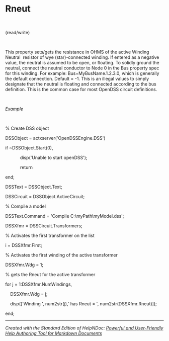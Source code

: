 # Rneut

&nbsp;

(read/write)

&nbsp;

This property sets/gets the resistance in OHMS of the active Winding Neutral&nbsp; resistor of wye (star)-connected winding. If entered as a negative value, the neutral is assumed to be open, or floating. To solidly ground the neutral, connect the neutral conductor to Node 0 in the Bus property spec for this winding. For example: Bus=MyBusName.1.2.3.0, which is generally the default connection. Default = -1. This is an illegal values to simply designate that the neutral is floating and connected according to the bus definition. This is the common case for most OpenDSS circuit definitions.

&nbsp;

*Example*

&nbsp;

% Create DSS object

DSSObject = actxserver('OpenDSSEngine.DSS')

if ~DSSObject.Start(0),

&nbsp; &nbsp; &nbsp; &nbsp; &nbsp; &nbsp; disp('Unable to start openDSS');

&nbsp; &nbsp; &nbsp; &nbsp; &nbsp; &nbsp; return

end;

DSSText = DSSObject.Text;

DSSCircuit = DSSObject.ActiveCircuit;

% Compile a model &nbsp; &nbsp;

DSSText.Command = 'Compile C:\\myPath\\myModel.dss';

DSSXfmr = DSSCircuit.Transformers;

% Activates the first transformer on the list

i = DSSXfmr.First;

% Activates the first winding of the active transformer

DSSXfmr.Wdg = 1;

% gets the Rneut for the active transformer

for j = 1:DSSXfmr.NumWindings,

&nbsp; &nbsp; DSSXfmr.Wdg = j;

&nbsp; &nbsp; disp(\['Winding ', num2str(j),' has Rneut = ', num2str(DSSXfmr.Rneut)\]);

end;

***
_Created with the Standard Edition of HelpNDoc: [Powerful and User-Friendly Help Authoring Tool for Markdown Documents](<https://www.helpndoc.com/feature-tour/markdown-import-export-using-helpndoc-help-authoring-tool/>)_
